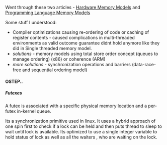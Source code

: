 Went through these two articles - [Hardware Memory Models](https://research.swtch.com/hwmm) and [Programming Language Memory Models](https://research.swtch.com/plmm)

Some stuff I understood:
- Compiler optimizations causing re-ordering of code or caching of register contents - caused complications in multi-threaded environments as valid outcome guarantee didnt hold anymore like they did in Single threaded memory model.
- *solutions* - memory models using total store order concept (queues to manage ordering) (x86) or coherence (ARM) 
- *more solutions* - synchronization operations and barriers (data-race-free and sequential ordering model)


#### OSTEP..
##### Futexes
A futex is associated with a specific physical memory location and a per-futex in-kernel queue.

Its a synchronization primitive used in linux. It uses a hybrid approach of one spin first to check if a lock can be held and then puts thread to sleep to wait until lock is available.
Its optimized to use a single integer variable to hold status of lock as well as all the waiters , who are waiting on the lock.
